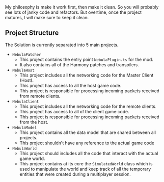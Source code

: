 My philosophy is make it work first, then make it clean. So you will probably see lots of janky code and refactors. But overtime, once the project matures, I will make sure to keep it clean.

## Project Structure

The Solution is currently separated into 5 main projects.
- `NebulaPatcher`
   - This project contains the entry point `NebulaPlugin.ts` for the mod.
   - It also contains all of the Harmony patches and transpilers.
- `NebulaHost`
   - This project includes all the networking code for the Master Client (Host).
   - This project has access to all the host game code.
   - This project is responsible for processing incoming packets received from remote clients.
- `NebulaClient`
   - This project includes all the networking code for the remote clients.
   - This project has access to all of the client game code.
   - This project is responsible for processing incoming packets received from the host.
- `NebulaModel`
   - This project contains all the data model that are shared between all projects.
   - This project shouldn't have any reference to the actual game code
- `NebulaWorld`
   - This project should includes all the code that interact with the actual game world.
   - This project contains at its core the `SimulatedWorld` class which is used to manipulate the world and keep track of all the temporary entities that were created during a multiplayer session.
